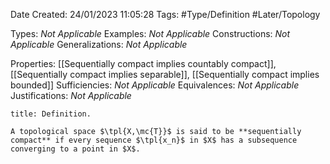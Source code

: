 <div class="topSpace"></div>

Date Created: 24/01/2023 11:05:28
Tags: #Type/Definition #Later/Topology

Types: _Not Applicable_
Examples: _Not Applicable_
Constructions: _Not Applicable_
Generalizations: _Not Applicable_

Properties: [[Sequentially compact implies countably compact]], [[Sequentially compact implies separable]], [[Sequentially compact implies bounded]]
Sufficiencies: _Not Applicable_
Equivalences: _Not Applicable_
Justifications: _Not Applicable_

``` ad-Definition
title: Definition.

A topological space $\tpl{X,\mc{T}}$ is said to be **sequentially compact** if every sequence $\tpl{x_n}$ in $X$ has a subsequence converging to a point in $X$.

```

